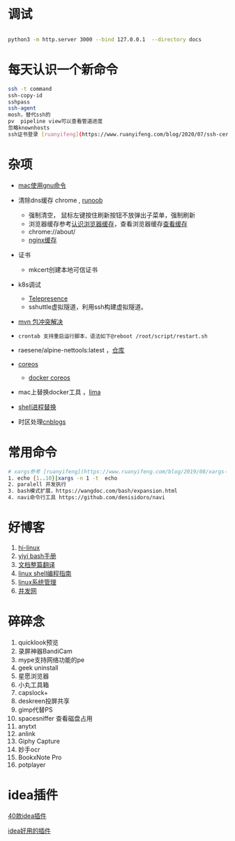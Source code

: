 # 调试

```bash

python3 -m http.server 3000 --bind 127.0.0.1  --directory docs
```

# 每天认识一个新命令

```bash
ssh -t command
ssh-copy-id
sshpass
ssh-agent
mosh，替代ssh的
pv  pipeline view可以查看管道进度
忽略knownhosts
ssh证书登录 [ruanyifeng](https://www.ruanyifeng.com/blog/2020/07/ssh-certificate.html)
```

# 杂项

* [mac使用gnu命令](https://blog.cotes.info/posts/use-gnu-utilities-in-mac/)
* 清除dns缓存 chrome , [runoob](https://www.runoob.com/w3cnote/chrome-clear-dns-cache.html)

  * 强制清空， 鼠标左键按住刷新按钮不放弹出子菜单，强制刷新
  * 浏览器缓存参考[认识浏览器缓存](https://segmentfault.com/a/1190000009970329)，查看浏览器缓存[查看缓存](https://blog.csdn.net/yerenyuan_pku/article/details/88881967)
  * chrome://about/
  * [nginx缓存](https://www.hi-linux.com/posts/64107.html)
* 证书

  * mkcert创建本地可信证书
* k8s调试

  * [Telepresence](https://www.hi-linux.com/posts/21833.html)
  * sshuttle虚拟隧道，利用ssh构建虚拟隧道。
* [mvn 包冲突解决](https://segmentfault.com/a/1190000023446358)
* `crontab 支持重启运行脚本，语法如下@reboot /root/script/restart.sh `
* raesene/alpine-nettools:latest ，[仓库](https://github.com/fedora-cloud/Fedora-Dockerfiles/tree/master/ssh)
* [coreos](https://book.douban.com/subject/26670565/)

  * [docker coreos](https://github.com/wenshunbiao/docker)
* mac上替换docker工具 ，[lima](https://segmentfault.com/a/1190000040633750)
* [shell进程替换](http://c.biancheng.net/view/3025.html)
* 时区处理[cnblogs](https://www.cnblogs.com/yourbatman/p/14307194.html)

# 常用命令

```bash
# xargs参考 [ruanyifeng](https://www.ruanyifeng.com/blog/2019/08/xargs-tutorial.html)
1. echo {1..10}|xargs -n 1 -t  echo 
2. paralell 并发执行
3. bash模式扩展，https://wangdoc.com/bash/expansion.html
4. navi命令行工具 https://github.com/denisidoro/navi
```

# 好博客

1. [hi-linux](https://www.hi-linux.com/categories/Linux/)
2. [yiyi bash手册](https://yiyibooks.cn/Phiix/bash_reference_manual/bash%E5%8F%82%E8%80%83%E6%96%87%E6%A1%A3.html)
3. [文档整篇翻译](https://zhuanlan.zhihu.com/p/37359779)
4. [linux shell编程指南](http://c.biancheng.net/shell/)
5. [linux系统管理](http://c.biancheng.net/linux_tutorial/)
6. [并发网](https://www.zhihu.com/answer/2157140104)

# 碎碎念

1. quicklook预览
2. 录屏神器BandiCam
3. mype支持网络功能的pe
4. geek uninstall
5. 星愿浏览器
6. 小丸工具箱
7. capslock+
8. deskreen投屏共享
9. gimp代替PS
10. spacesniffer 查看磁盘占用
11. anytxt
12. anlink
13. Giphy Capture
14. 妙手ocr
15. BookxNote Pro
16. potplayer

# idea插件

[40款idea插件](https://zhuanlan.zhihu.com/p/412113632)

[idea好用的插件](https://zhuanlan.zhihu.com/p/412956073)
